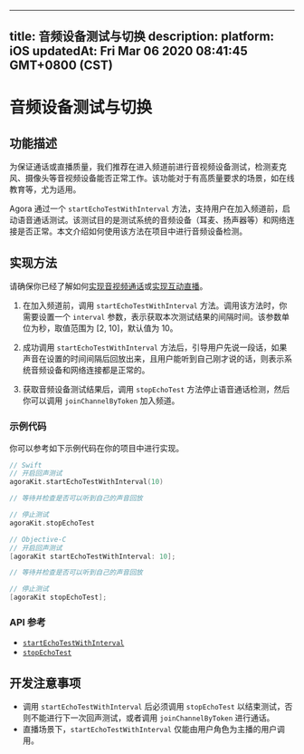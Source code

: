 
---
title: 音频设备测试与切换
description: 
platform: iOS
updatedAt: Fri Mar 06 2020 08:41:45 GMT+0800 (CST)
---
# 音频设备测试与切换
## 功能描述

为保证通话或直播质量，我们推荐在进入频道前进行音视频设备测试，检测麦克风、摄像头等音视频设备能否正常工作。该功能对于有高质量要求的场景，如在线教育等，尤为适用。

Agora 通过一个 `startEchoTestWithInterval` 方法，支持用户在加入频道前，启动语音通话测试。该测试目的是测试系统的音频设备（耳麦、扬声器等）和网络连接是否正常。本文介绍如何使用该方法在项目中进行音频设备检测。

## 实现方法

请确保你已经了解如何[实现音视频通话](../../cn/Audio%20Broadcast/start_call_ios.md)或[实现互动直播](../../cn/Audio%20Broadcast/start_live_ios.md)。

1. 在加入频道前，调用 `startEchoTestWithInterval` 方法。调用该方法时，你需要设置一个 `interval` 参数，表示获取本次测试结果的间隔时间。该参数单位为秒，取值范围为 [2, 10]，默认值为 10。

2. 成功调用 `startEchoTestWithInterval` 方法后，引导用户先说一段话，如果声音在设置的时间间隔后回放出来，且用户能听到自己刚才说的话，则表示系统音频设备和网络连接都是正常的。

3. 获取音频设备测试结果后，调用  `stopEchoTest` 方法停止语音通话检测，然后你可以调用 `joinChannelByToken` 加入频道。

### 示例代码

你可以参考如下示例代码在你的项目中进行实现。

```swift
// Swift
// 开启回声测试
agoraKit.startEchoTestWithInterval(10)

// 等待并检查是否可以听到自己的声音回放

// 停止测试
agoraKit.stopEchoTest
```

```objective-c
// Objective-C
// 开启回声测试
[agoraKit startEchoTestWithInterval: 10];

// 等待并检查是否可以听到自己的声音回放

// 停止测试
[agoraKit stopEchoTest];
```

### API 参考

- [`startEchoTestWithInterval`](https://docs.agora.io/cn/Audio%20Broadcast/API%20Reference/oc/Classes/AgoraRtcEngineKit.html#//api/name/startEchoTestWithInterval:successBlock:)
- [`stopEchoTest`](https://docs.agora.io/cn/Audio%20Broadcast/API%20Reference/oc/Classes/AgoraRtcEngineKit.html#//api/name/stopEchoTest)

## 开发注意事项

- 调用 `startEchoTestWithInterval` 后必须调用 `stopEchoTest` 以结束测试，否则不能进行下一次回声测试，或者调用 `joinChannelByToken` 进行通话。
- 直播场景下，`startEchoTestWithInterval` 仅能由用户角色为主播的用户调用。
